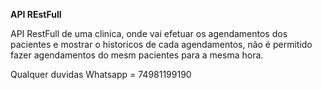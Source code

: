 **API REstFull**

API RestFull de uma clinica, onde vai efetuar os agendamentos dos pacientes e mostrar o historicos de cada agendamentos,
não é permitido fazer agendamentos do mesm pacientes para a mesma hora.

Qualquer duvidas Whatsapp = 74981199190
